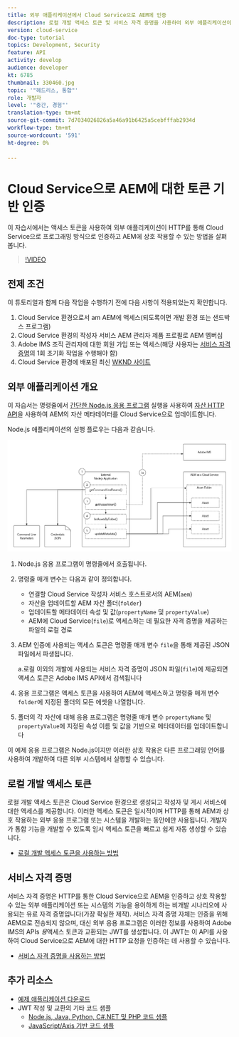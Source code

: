 ```yaml
---
title: 외부 애플리케이션에서 Cloud Service으로 AEM에 인증
description: 로컬 개발 액세스 토큰 및 서비스 자격 증명을 사용하여 외부 애플리케이션이 HTTP를 통해 Cloud Service으로 AEM을 프로그래밍 방식으로 인증하고 인터랙션하는 방법을 살펴봅니다.
version: cloud-service
doc-type: tutorial
topics: Development, Security
feature: API
activity: develop
audience: developer
kt: 6785
thumbnail: 330460.jpg
topic: '"헤드리스, 통합"'
role: 개발자
level: '"중간, 경험"'
translation-type: tm+mt
source-git-commit: 7d7034026826a5a46a91b6425a5cebfffab2934d
workflow-type: tm+mt
source-wordcount: '591'
ht-degree: 0%

---
```



# Cloud Service으로 AEM에 대한 토큰 기반 인증

이 자습서에서는 액세스 토큰을 사용하여 외부 애플리케이션이 HTTP를 통해 Cloud Service으로 프로그래밍 방식으로 인증하고 AEM에 상호 작용할 수 있는 방법을 살펴봅니다.

>[!VIDEO](https://video.tv.adobe.com/v/330460/?quality=12&learn=on)

## 전제 조건

이 튜토리얼과 함께 다음 작업을 수행하기 전에 다음 사항이 적용되었는지 확인합니다.

1. Cloud Service 환경으로서 am AEM에 액세스(되도록이면 개발 환경 또는 샌드박스 프로그램)
1. Cloud Service 환경의 작성자 서비스 AEM 관리자 제품 프로필로 AEM 멤버십
1. Adobe IMS 조직 관리자에 대한 회원 가입 또는 액세스(해당 사용자는 [서비스 자격 증명](./service-credentials.md)의 1회 초기화 작업을 수행해야 함)
1. Cloud Service 환경에 배포된 최신 [WKND 사이트](https://github.com/adobe/aem-guides-wknd)

## 외부 애플리케이션 개요

이 자습서는 명령줄에서 [간단한 Node.js 응용 프로그램](./assets/aem-guides_token-authentication-external-application.zip) 실행을 사용하여 [자산 HTTP API](https://experienceleague.adobe.com/docs/experience-manager-cloud-service/assets/admin/mac-api-assets.html)을 사용하여 AEM의 자산 메타데이터를 Cloud Service으로 업데이트합니다.

Node.js 애플리케이션의 실행 플로우는 다음과 같습니다.

![외부 애플리케이션](./assets/overview/external-application.png)

1. Node.js 응용 프로그램이 명령줄에서 호출됩니다.
1. 명령줄 매개 변수는 다음과 같이 정의합니다.
   + 연결할 Cloud Service 작성자 서비스 호스트로서의 AEM(`aem`)
   + 자산을 업데이트할 AEM 자산 폴더(`folder`)
   + 업데이트할 메타데이터 속성 및 값(`propertyName` 및 `propertyValue`)
   + AEM에 Cloud Service(`file`)로 액세스하는 데 필요한 자격 증명을 제공하는 파일의 로컬 경로
1. AEM 인증에 사용되는 액세스 토큰은 명령줄 매개 변수 `file`을 통해 제공된 JSON 파일에서 파생됩니다.

   a.로컬 이외의 개발에 사용되는 서비스 자격 증명이 JSON 파일(`file`)에 제공되면 액세스 토큰은 Adobe IMS API에서 검색됩니다
1. 응용 프로그램은 액세스 토큰을 사용하여 AEM에 액세스하고 명령줄 매개 변수 `folder`에 지정된 폴더의 모든 에셋을 나열합니다.
1. 폴더의 각 자산에 대해 응용 프로그램은 명령줄 매개 변수 `propertyName` 및 `propertyValue`에 지정된 속성 이름 및 값을 기반으로 메타데이터를 업데이트합니다

이 예제 응용 프로그램은 Node.js이지만 이러한 상호 작용은 다른 프로그래밍 언어를 사용하여 개발하여 다른 외부 시스템에서 실행할 수 있습니다.

## 로컬 개발 액세스 토큰

로컬 개발 액세스 토큰은 Cloud Service 환경으로 생성되고 작성자 및 게시 서비스에 대한 액세스를 제공합니다.  이러한 액세스 토큰은 일시적이며 HTTP를 통해 AEM과 상호 작용하는 외부 응용 프로그램 또는 시스템을 개발하는 동안에만 사용됩니다. 개발자가 통합 기능을 개발할 수 있도록 임시 액세스 토큰을 빠르고 쉽게 자동 생성할 수 있습니다.

+ [로컬 개발 액세스 토큰을 사용하는 방법](./local-development-access-token.md)

## 서비스 자격 증명

서비스 자격 증명은 HTTP를 통한 Cloud Service으로 AEM을 인증하고 상호 작용할 수 있는 외부 애플리케이션 또는 시스템의 기능을 용이하게 하는 비개발 시나리오에 사용되는 유료 자격 증명입니다(가장 확실한 제작). 서비스 자격 증명 자체는 인증을 위해 AEM으로 전송되지 않으며, 대신 외부 응용 프로그램은 이러한 정보를 사용하여 Adobe IMS의 APIs _용_&#x200B;액세스 토큰과 교환되는 JWT를 생성합니다. 이 JWT는 이 API를 사용하여 Cloud Service으로 AEM에 대한 HTTP 요청을 인증하는 데 사용할 수 있습니다.

+ [서비스 자격 증명을 사용하는 방법](./service-credentials.md)

## 추가 리소스

+ [예제 애플리케이션 다운로드](./assets/aem-guides_token-authentication-external-application.zip)
+ JWT 작성 및 교환의 기타 코드 샘플
   + [Node.js, Java, Python, C#.NET 및 PHP 코드 샘플](https://www.adobe.io/authentication/auth-methods.html#!AdobeDocs/adobeio-auth/master/JWT/samples/samples.md)
   + [JavaScript/Axis 기반 코드 샘플](https://github.com/adobe/aemcs-api-client-lib)
